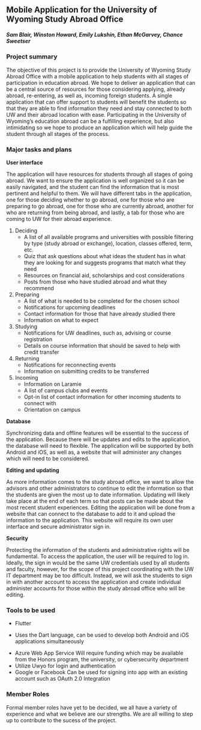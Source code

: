 ## Mobile Application for the University of Wyoming Study Abroad Office
  
##### Sam Blair, Winston Howard, Emily Lukshin, Ethan McGarvey, Chance Sweetser
 
### Project summary
The objective of this project is to provide the University of Wyoming Study Abroad Office with a mobile application to help students with all stages of participation in education abroad. We hope to deliver an application that can be a central source of resources for those considering applying, already abroad, re-entering, as well as, incoming foreign students. A single application that can offer support to students will benefit the students so that they are able to find information they need and stay connected to both UW and their abroad location with ease. Participating in the University of Wyoming’s education abroad can be a fulfilling experience, but also intimidating so we hope to produce an application which will help guide the student through all stages of the process. 

### Major tasks and plans
**User interface**

The application will have resources for students through all stages of going abroad. We want to ensure the application is well organized so it can be easily navigated, and the student can find the information that is most pertinent and helpful to them. We will have different tabs in the application, one for those deciding whether to go abroad, one for those who are preparing to go abroad, one for those who are currently abroad, another for who are returning from being abroad, and lastly, a tab for those who are coming to UW for their abroad experience.
  1. Deciding
      *	A list of all available programs and universities with possible filtering by type (study abroad or exchange), location, classes offered, term, etc.
      *	Quiz that ask questions about what ideas the student has in what they are looking for and suggests programs that match what they need
      *	Resources on financial aid, scholarships and cost considerations
      *	Posts from those who have studied abroad and what they recommend
  2. Preparing
      * A list of what is needed to be completed for the chosen school
      *	Notifications for upcoming deadlines
      *	Contact information for those that have already studied there
      *	Information on what to expect
  3. Studying
      *	Notifications for UW deadlines, such as, advising or course registration
      *	Details on course information that should be saved to help with credit transfer
  4. Returning
      *	Notifications for reconnecting events
      *	Information on submitting credits to be transferred
  5. Incoming
      *	Information on Laramie
      *	A list of campus clubs and events
      *	Opt-in list of contact information for other incoming students to connect with
      *	Orientation on campus
      
**Database**

Synchronizing data and offline features will be essential to the success of the application. Because there will be updates and edits to the application, the database will need to flexible. The application will be supported by both Android and iOS, as well as, a website that will administer any changes which will need to be considered.

**Editing and updating** 

As more information comes to the study abroad office, we want to allow the advisors and other administrators to continue to edit the information so that the students are given the most up to date information. Updating will likely take place at the end of each term so that posts can be made about the most recent student experiences. Editing the application will be done from a website that can connect to the database to add to it and upload the information to the application. This website will require its own user interface and secure administrator sign in.

**Security**

Protecting the information of the students and administrative rights will be fundamental. To access the application, the user will be required to log in. Ideally, the sign in would be the same UW credentials used by all students and faculty, however, for the scope of this project coordinating with the UW IT department may be too difficult. Instead, we will ask the students to sign in with another account to access the application and create individual administer accounts for those within the study abroad office who will be editing.

### Tools to be used
*	Flutter
  - Uses the Dart language, can be used to develop both Android and iOS applications simultaneously
*	Azure Web App Service
 	Will require funding which may be available from the Honors program, the university, or cybersecurity department
* Utilize Uwyo for login and authentication
*	Google or Facebook
  Can be used for signing into app with an existing account such as OAuth 2.0 Integration
### Member Roles
Formal member roles have yet to be decided, we all have a variety of experience and what we believe are our strengths. We are all willing to step up to contribute to the sucess of the project.
